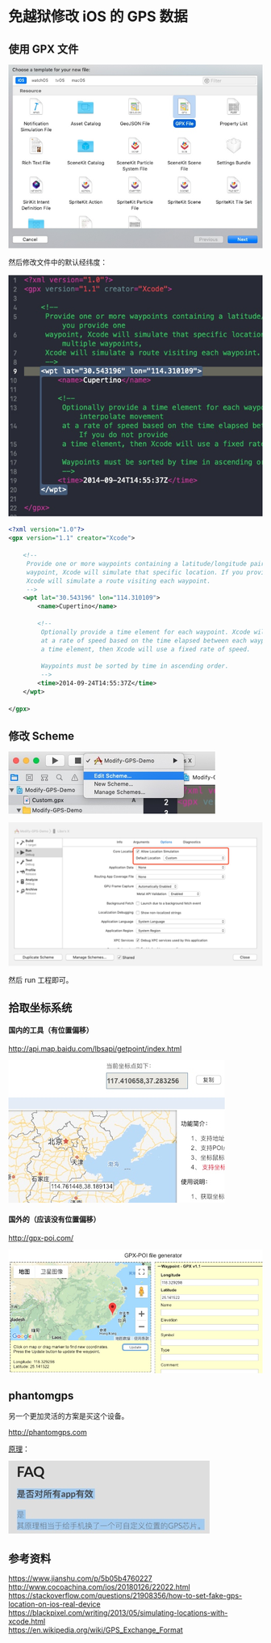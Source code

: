 # 免越狱修改 iOS 的 GPS 数据

## 使用 GPX 文件

![](media/15468553863280.jpg)

然后修改文件中的默认经纬度：  

![](media/15468631976499.jpg)

```xml
<?xml version="1.0"?>
<gpx version="1.1" creator="Xcode">
    
    <!--
     Provide one or more waypoints containing a latitude/longitude pair. If you provide one
     waypoint, Xcode will simulate that specific location. If you provide multiple waypoints,
     Xcode will simulate a route visiting each waypoint.
     -->
    <wpt lat="30.543196" lon="114.310109">
        <name>Cupertino</name>
        
        <!--
         Optionally provide a time element for each waypoint. Xcode will interpolate movement
         at a rate of speed based on the time elapsed between each waypoint. If you do not provide
         a time element, then Xcode will use a fixed rate of speed.
         
         Waypoints must be sorted by time in ascending order.
         -->
        <time>2014-09-24T14:55:37Z</time>
    </wpt>
    
</gpx>
```

## 修改 Scheme

![](media/15468633126872.jpg)


![](media/15468633850707.jpg)

然后 run 工程即可。

## 拾取坐标系统

#### 国内的工具（有位置偏移）

http://api.map.baidu.com/lbsapi/getpoint/index.html

![](media/15468553426959.jpg)

#### 国外的（应该没有位置偏移）

http://gpx-poi.com/  

![](media/15468554379192.jpg)


## phantomgps

另一个更加灵活的方案是买这个设备。  

http://phantomgps.com    

[原理](http://phantomgps.com/faq.html)：  

![](media/15468543888341.jpg)


## 参考资料

https://www.jianshu.com/p/5b05b4760227  
http://www.cocoachina.com/ios/20180126/22022.html  
https://stackoverflow.com/questions/21908356/how-to-set-fake-gps-location-on-ios-real-device  
https://blackpixel.com/writing/2013/05/simulating-locations-with-xcode.html  
 https://en.wikipedia.org/wiki/GPS_Exchange_Format  
 

